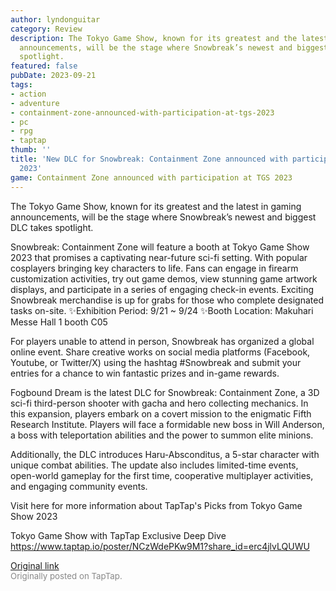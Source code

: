 ```yaml
---
author: lyndonguitar
category: Review
description: The Tokyo Game Show, known for its greatest and the latest in gaming
  announcements, will be the stage where Snowbreak’s newest and biggest DLC takes
  spotlight.
featured: false
pubDate: 2023-09-21
tags:
- action
- adventure
- containment-zone-announced-with-participation-at-tgs-2023
- pc
- rpg
- taptap
thumb: ''
title: 'New DLC for Snowbreak: Containment Zone announced with participation at TGS
  2023'
game: Containment Zone announced with participation at TGS 2023
---
```

The Tokyo Game Show, known for its greatest and the latest in gaming announcements, will be the stage where Snowbreak’s newest and biggest DLC takes spotlight.

Snowbreak: Containment Zone will feature a booth at Tokyo Game Show 2023 that promises a captivating near-future sci-fi setting. With popular cosplayers bringing key characters to life. Fans can engage in firearm customization activities, try out game demos, view stunning game artwork displays, and participate in a series of engaging check-in events. Exciting Snowbreak merchandise is up for grabs for those who complete designated tasks on-site.
✨Exhibition Period: 9/21 ~ 9/24
✨Booth Location: Makuhari Messe Hall 1 booth C05

For players unable to attend in person, Snowbreak has organized a global online event. Share creative works on social media platforms (Facebook, Youtube, or Twitter/X) using the hashtag #Snowbreak and submit your entries for a chance to win fantastic prizes and in-game rewards.

Fogbound Dream is the latest DLC for Snowbreak: Containment Zone, a 3D sci-fi third-person shooter with gacha and hero collecting mechanics. In this expansion, players embark on a covert mission to the enigmatic Fifth Research Institute. Players will face a formidable new boss in Will Anderson, a boss with teleportation abilities and the power to summon elite minions.

Additionally, the DLC introduces Haru-Absconditus, a 5-star character with unique combat abilities. The update also includes limited-time events, open-world gameplay for the first time, cooperative multiplayer activities, and engaging community events.

Visit here for more information about TapTap's Picks from Tokyo Game Show 2023

Tokyo Game Show with TapTap Exclusive Deep Dive
https://www.taptap.io/poster/NCzWdePKw9M1?share_id=erc4jlvLQUWU

[Original link](https://www.taptap.io/post/6326120)<br><span style="font-size: 0.95em; color: #888;">Originally posted on TapTap.</span>